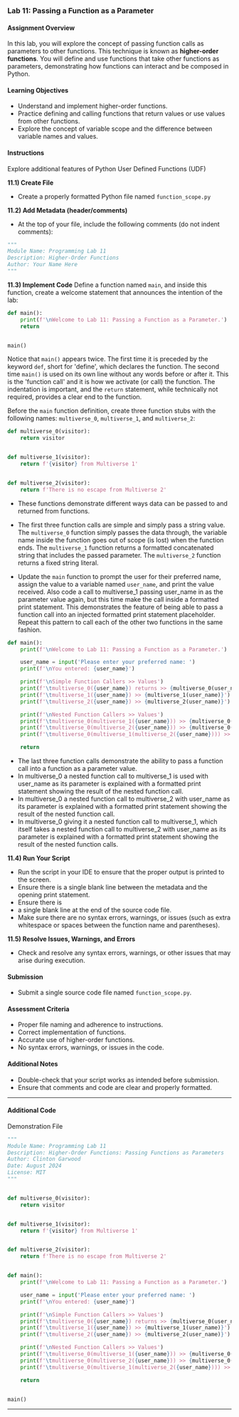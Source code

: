 ### Lab 11: Passing a Function as a Parameter

#### Assignment Overview
In this lab, you will explore the concept of passing function calls as parameters to other functions. This technique is known as **higher-order functions**. You will define and use functions that take other functions as parameters, demonstrating how functions can interact and be composed in Python.

#### Learning Objectives
- Understand and implement higher-order functions.
- Practice defining and calling functions that return values or use values from other functions.
- Explore the concept of variable scope and the difference between variable names and values.

#### Instructions
Explore additional features of Python User Defined Functions (UDF)

**11.1) Create File**
- Create a properly formatted Python file named `function_scope.py`

**11.2) Add Metadata (header/comments)**
- At the top of your file, include the following comments (do not indent comments):
```python
"""
Module Name: Programming Lab 11
Description: Higher-Order Functions
Author: Your Name Here
"""

```

**11.3) Implement Code**
Define a function named `main`, and inside this function, create a welcome statement that announces the intention of the lab:
```python
def main():
    print(f'\nWelcome to Lab 11: Passing a Function as a Parameter.')
    return   


main()

```

Notice that `main()` appears twice. The first time it is preceded by the keyword `def`, short for 'define', which declares the function. The second time `main()` is used on its own line without any words before or after it. This is the 'function call' and it is how we activate (or call) the function. The indentation is important, and the `return` statement, while technically not required, provides a clear end to the function.

Before the `main` function definition, create three function stubs with the following names: `multiverse_0`, `multiverse_1`, and `multiverse_2`:
```python
def multiverse_0(visitor):
    return visitor


def multiverse_1(visitor):
    return f'{visitor} from Multiverse 1'


def multiverse_2(visitor):
    return f'There is no escape from Multiverse 2'
```

- These functions demonstrate different ways data can be passed to and returned from functions.
- The first three function calls are simple and simply pass a string value. The `multiverse_0` function simply passes the data through, the variable name inside the function goes out of scope (is lost) when the function ends. The `multiverse_1` function returns a formatted concatenated string that includes the passed parameter. The `multiverse_2` function returns a fixed string literal.

- Update the `main` function to prompt the user for their preferred name, assign the value to a variable named `user_name`, and print the value received. Also code a call to multiverse_1 passing user_name in as the parameter value again, but this time make the call inside a formatted print statement. This demonstrates the feature of being able to pass a function call into an injected formatted print statement placeholder. Repeat this pattern to call each of the other two functions in the same fashion.
```python
def main():
    print(f'\nWelcome to Lab 11: Passing a Function as a Parameter.')

    user_name = input('Please enter your preferred name: ')
    print(f'\nYou entered: {user_name}')

    print(f'\nSimple Function Callers >> Values')
    print(f'\tmultiverse_0({user_name}) returns >> {multiverse_0(user_name)}')
    print(f'\tmultiverse_1({user_name}) >> {multiverse_1(user_name)}')
    print(f'\tmultiverse_2({user_name}) >> {multiverse_2(user_name)}')

    print(f'\nNested Function Callers >> Values')
    print(f'\tmultiverse_0(multiverse_1({user_name})) >> {multiverse_0(multiverse_1(user_name))}')
    print(f'\tmultiverse_0(multiverse_2({user_name})) >> {multiverse_0(multiverse_2(user_name))}')
    print(f'\tmultiverse_0(multiverse_1(multiverse_2({user_name}))) >> {multiverse_0(multiverse_1(multiverse_2(user_name)))}')

    return

```

- The last three function calls demonstrate the ability to pass a function call into a function as a parameter value. 
- In multiverse_0 a nested function call to multiverse_1 is used with user_name as its parameter is explained with a formatted print statement showing the result of the nested function call.
- In multiverse_0 a nested function call to multiverse_2 with user_name as its parameter is explained with a formatted print statement showing the result of the nested function call.
- In multiverse_0 giving it a nested function call to multiverse_1, which itself takes a nested function call to multiverse_2 with user_name as its parameter is explained with a formatted print statement showing the result of the nested function calls.

**11.4) Run Your Script**
- Run the script in your IDE to ensure that the proper output is printed to the screen.
- Ensure there is a single blank line between the metadata and the opening print statement.
- Ensure there is
- a single blank line at the end of the source code file.
- Make sure there are no syntax errors, warnings, or issues (such as extra whitespace or spaces between the function name and parentheses).

**11.5) Resolve Issues, Warnings, and Errors**
- Check and resolve any syntax errors, warnings, or other issues that may arise during execution.

#### Submission
- Submit a single source code file named `function_scope.py`.

#### Assessment Criteria
- Proper file naming and adherence to instructions.
- Correct implementation of functions.
- Accurate use of higher-order functions.
- No syntax errors, warnings, or issues in the code.

#### Additional Notes
- Double-check that your script works as intended before submission.
- Ensure that comments and code are clear and properly formatted.

<hr>

#### Additional Code
Demonstration File 

```python
"""
Module Name: Programming Lab 11
Description: Higher-Order Functions: Passing Functions as Parameters
Author: Clinton Garwood
Date: August 2024
License: MIT
"""


def multiverse_0(visitor):
    return visitor


def multiverse_1(visitor):
    return f'{visitor} from Multiverse 1'


def multiverse_2(visitor):
    return f'There is no escape from Multiverse 2'


def main():
    print(f'\nWelcome to Lab 11: Passing a Function as a Parameter.')

    user_name = input('Please enter your preferred name: ')
    print(f'\nYou entered: {user_name}')

    print(f'\nSimple Function Callers >> Values')
    print(f'\tmultiverse_0({user_name}) returns >> {multiverse_0(user_name)}')
    print(f'\tmultiverse_1({user_name}) >> {multiverse_1(user_name)}')
    print(f'\tmultiverse_2({user_name}) >> {multiverse_2(user_name)}')

    print(f'\nNested Function Callers >> Values')
    print(f'\tmultiverse_0(multiverse_1({user_name})) >> {multiverse_0(multiverse_1(user_name))}')
    print(f'\tmultiverse_0(multiverse_2({user_name})) >> {multiverse_0(multiverse_2(user_name))}')
    print(f'\tmultiverse_0(multiverse_1(multiverse_2({user_name}))) >> {multiverse_0(multiverse_1(multiverse_2(user_name)))}')

    return


main()

```

<hr>